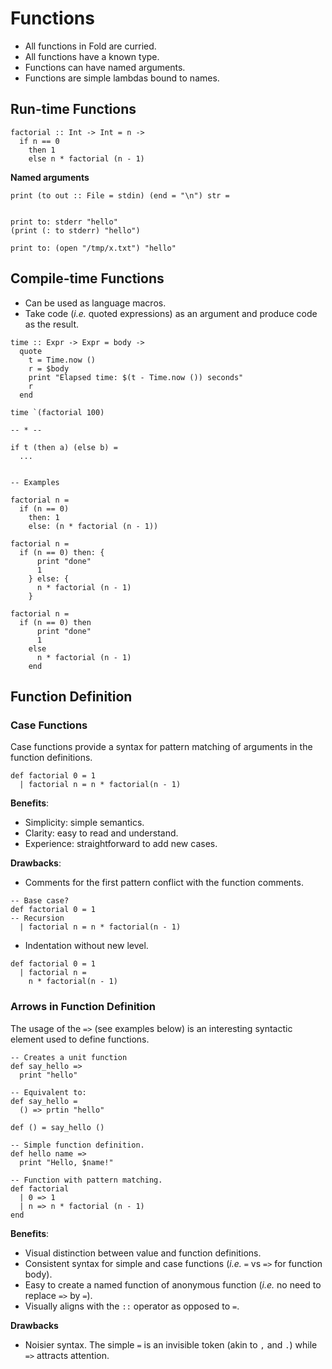 # Functions

- All functions in Fold are curried.
- All functions have a known type.
- Functions can have named arguments.
- Functions are simple lambdas bound to names.

## Run-time Functions

```
factorial :: Int -> Int = n ->
  if n == 0
    then 1
    else n * factorial (n - 1)
```

**Named arguments**

```
print (to out :: File = stdin) (end = "\n") str =


print to: stderr "hello"
(print (: to stderr) "hello")

print to: (open "/tmp/x.txt") "hello"
```


## Compile-time Functions

- Can be used as language macros.
- Take code (_i.e._ quoted expressions) as an argument and produce code as the result.

```
time :: Expr -> Expr = body ->
  quote
    t = Time.now ()
    r = $body
    print "Elapsed time: $(t - Time.now ()) seconds"
    r
  end

time `(factorial 100)

-- * --

if t (then a) (else b) =
  ...


-- Examples

factorial n =
  if (n == 0)
    then: 1
    else: (n * factorial (n - 1))

factorial n =
  if (n == 0) then: {
	  print "done"
	  1
	} else: {
	  n * factorial (n - 1)
	}

factorial n =
  if (n == 0) then
	  print "done"
	  1
	else
	  n * factorial (n - 1)
	end
```


## Function Definition

### Case Functions

Case functions provide a syntax for pattern matching of arguments in the function definitions.

```
def factorial 0 = 1
  | factorial n = n * factorial(n - 1)
```

**Benefits**:

- Simplicity: simple semantics.
- Clarity: easy to read and understand.
- Experience: straightforward to add new cases.


**Drawbacks**:

- Comments for the first pattern conflict with the function comments.

```
-- Base case?
def factorial 0 = 1
-- Recursion
  | factorial n = n * factorial(n - 1)
```

- Indentation without new level.

```
def factorial 0 = 1
  | factorial n =
    n * factorial(n - 1)
```


### Arrows in Function Definition

The usage of the `=>` (see examples below) is an interesting syntactic element used to define functions.

```
-- Creates a unit function
def say_hello =>
  print "hello"

-- Equivalent to:
def say_hello =
  () => prtin "hello"
  
def () = say_hello ()

-- Simple function definition.
def hello name =>
  print "Hello, $name!"

-- Function with pattern matching.
def factorial
  | 0 => 1
  | n => n * factorial (n - 1)
end
```

**Benefits**:

- Visual distinction between value and function definitions.
- Consistent syntax for simple and case functions (_i.e._ `=` vs `=>` for function body).
- Easy to create a named function of anonymous function (_i.e._ no need to replace `=>` by `=`).
- Visually aligns with the `::` operator as opposed to `=`.

**Drawbacks**
 
- Noisier syntax. The simple `=` is an invisible token (akin to `,` and `.`) while `=>` attracts attention.